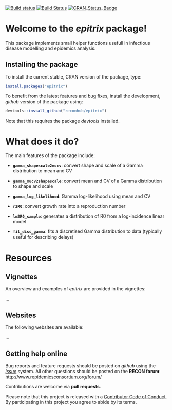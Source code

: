 
[![Build status](https://ci.appveyor.com/api/projects/status/0gb7evy0k4juox2b/branch/master?svg=true)](https://ci.appveyor.com/project/thibautjombart/epitrix/branch/master) [![Build Status](https://travis-ci.org/reconhub/epitrix.svg?branch=master)](https://travis-ci.org/reconhub/epitrix) [![CRAN\_Status\_Badge](http://www.r-pkg.org/badges/version/epitrix)](https://cran.r-project.org/package=epitrix)

Welcome to the *epitrix* package!
=================================

This package implements small helper functions usefull in infectious disease modelling and epidemics analysis.

Installing the package
----------------------

To install the current stable, CRAN version of the package, type:

``` r
install.packages("epitrix")
```

To benefit from the latest features and bug fixes, install the development, *github* version of the package using:

``` r
devtools::install_github("reconhub/epitrix")
```

Note that this requires the package *devtools* installed.

What does it do?
================

The main features of the package include:

-   **`gamma_shapescale2mucv`**: convert shape and scale of a Gamma distribution to mean and CV

-   **`gamma_mucv2shapescale`**: convert mean and CV of a Gamma distribution to shape and scale

-   **`gamma_log_likelihood`**: Gamma log-likelihood using mean and CV

-   **`r2R0`**: convert growth rate into a reproduction number

-   **`lm2R0_sample`**: generates a distribution of R0 from a log-incidence linear model

-   **`fit_disc_gamma`**: fits a discretised Gamma distribution to data (typically useful for describing delays)

Resources
=========

Vignettes
---------

An overview and examples of *epitrix* are provided in the vignettes:

...

Websites
--------

The following websites are available:

...

Getting help online
-------------------

Bug reports and feature requests should be posted on *github* using the [*issue*](http://github.com/reconhub/epitrix/issues) system. All other questions should be posted on the **RECON forum**: <br> <http://www.repidemicsconsortium.org/forum/>

Contributions are welcome via **pull requests**.

Please note that this project is released with a [Contributor Code of Conduct](CONDUCT.md). By participating in this project you agree to abide by its terms.
